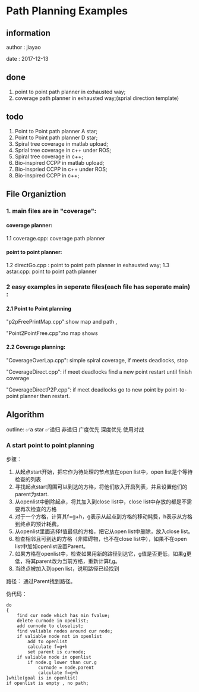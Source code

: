 # Path Planning Examples

## information

author : jiayao 

date : 2017-12-13

## done
1. point to point path planner in exhausted way;
2. coverage path planner in exhausted way;(sprial direction template)

## todo
1. Point to Point path planner A star;
2. Point to Point path planner D star;
3. Spiral tree coverage in matlab upload;
4. Sprial tree coverage in c++ under ROS;
5. Spiral tree coverage in c++;
6. Bio-inspired CCPP in matlab upload;
7. Bio-inspried CCPP in c++ under ROS;
8. Bio-inspired CCPP in c++;

## File Organiztion

### 1. main files are in "coverage":

#### coverage planner:

1.1 coverage.cpp: coverage path planner 

#### point to point planner:

1.2 directGo.cpp : point to point path planner in exhausted way;
1.3 astar.cpp: point to point path planner 

### 2 easy examples in seperate files(each file has seperate main) :
#### 2.1 Point to Point planning 

 "p2pFreePrintMap.cpp":show map and path , 

"Point2PointFree.cpp":no map shows

#### 2.2 Coverage planning: 

"CoverageOverLap.cpp": simple spiral coverage, if meets deadlocks, stop

"CoverageDirect.cpp": if meet deadlocks find a new point restart until finish coverage

"CoverageDirectP2P.cpp": if meet deadlocks go to new point by point-to-point planner then restart.

## Algorithm
outline: 
✅a star
✅递归
非递归
广度优先
深度优先
使用对战

### A start point to point planning
步骤：
1. 从起点start开始，把它作为待处理的节点放在open list中，open list是个等待检查的列表
2. 寻找起点start周围可以到达的方格，将他们放入开启列表，并且设置他们的parent为start.
3. 从openlist中删除起点，将其加入到close list中，close list中存放的都是不需要再次检查的方格
4. 对于一个方格，计算其f=g+h，g表示从起点到方格的移动耗费，h表示从方格到终点的预计耗费。
5. 从openlist里面选择f值最低的方格，把它从open list中删除，放入close list。
6. 检查相邻且可到达的方格（非障碍物，也不在close list中），如果不在open list中加如openlist设置Parent。
7. 如果方格在openlist中，检查如果用新的路径到达它，g值是否更低，如果g更低，将其parent改为当前方格，重新计算f,g。
8. 当终点被加入到open list，说明路径已经找到

路径：
通过Parent找到路径。

伪代码：
```
do
{
    find cur node which has min fvalue;
    delete curnode in openlist;
    add curnode to closelist;
    find valiable nodes around cur node;
    if valiable node not in openlist
        add to openlist
        calculate f=g+h
        set parent is curnode;
    if valiable node in openlist
        if node.g lower than cur.g
            curnode = node.parent
            calculate f=g+h
}while(goal is in openlist)
if openlist is empty , no path;
```







